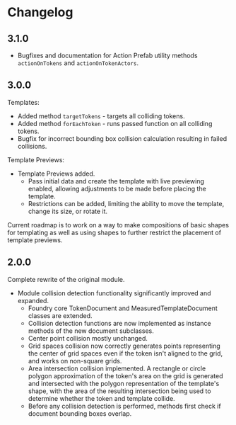 # Changelog

## 3.1.0

- Bugfixes and documentation for Action Prefab utility methods `actionOnTokens` and `actionOnTokenActors`.

## 3.0.0

Templates:

- Added method `targetTokens` - targets all colliding tokens.
- Added method `forEachToken` - runs passed function on all colliding tokens.
- Bugfix for incorrect bounding box collision calculation resulting in failed collisions.

Template Previews:

- Template Previews added.
  - Pass initial data and create the template with live previewing enabled, allowing adjustments to be made before placing the template.
  - Restrictions can be added, limiting the ability to move the template, change its size, or rotate it.

Current roadmap is to work on a way to make compositions of basic shapes for templating as well as using shapes to further restrict the placement of template previews.

## 2.0.0

Complete rewrite of the original module.

- Module collision detection functionality significantly improved and expanded.
  - Foundry core TokenDocument and MeasuredTemplateDocument classes are extended.
  - Collision detection functions are now implemented as instance methods of the new document subclasses.
  - Center point collision mostly unchanged.
  - Grid spaces collision now correctly generates points representing the center of grid spaces even if the token isn't aligned to the grid, and works on non-square grids.
  - Area intersection collision implemented. A rectangle or circle polygon approximation of the token's area on the grid is generated and intersected with the polygon representation of the template's shape, with the area of the resulting intersection being used to determine whether the token and template collide.
  - Before any collision detection is performed, methods first check if document bounding boxes overlap.

